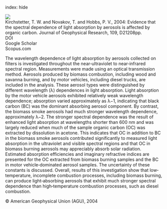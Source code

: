 index: hide

<div class="Citation">
    <div class="Citation-thumb CitationThumb-linked"  data-href="https://doi.org/10.1029/2004jd004999">
      <img src="https://static.claimspace.cloud/climate-study-static/refs/thumbs/7/Kirchstetter_et_al_2004-thumb.png" />
    </div>

  <div class="Citation-body">
    <div class="Citation-text">Kirchstetter, T. W. and Novakov, T. and Hobbs, P. V., 2004: Evidence that the spectral dependence of light absorption by aerosols is affected by organic carbon. <span class="Article-journal">Journal of Geophysical Research, </span><span class="Article-volume">109, </span>D21208pp.</div>
    <div class="Citation-links">
      <div class="CitationLink" data-href="https://doi.org/10.1029/2004jd004999">
        <div class="CitationLink-icon CitationLink-Doi"></div>
        <div class="CitationLink-text">DOI</div>
      </div>
      <div class="CitationLink" data-href="https://scholar.google.com/scholar?q=10.1029/2004jd004999">
        <div class="CitationLink-icon CitationLink-Scholar"></div>
        <div class="CitationLink-text">Google Scholar</div>
      </div>
      <div class="CitationLink" data-href="http://www.scopus.com/scopus/inward/record.url?eid=2-s2.0-13244284972&partnerID=40&rel=R6.5.0">
        <div class="CitationLink-icon CitationLink-Publisher"></div>
        <div class="CitationLink-text">Scopus.com</div>
      </div>
    </div>
  </div>
</div>

The wavelength dependence of light absorption by aerosols collected on filters is investigated throughout the near‐ultraviolet to near‐infrared spectral region. Measurements were made using an optical transmission method. Aerosols produced by biomass combustion, including wood and savanna burning, and by motor vehicles, including diesel trucks, are included in the analysis. These aerosol types were distinguished by different wavelength (λ) dependences in light absorption. Light absorption by the motor vehicle aerosols exhibited relatively weak wavelength dependence; absorption varied approximately as λ−1, indicating that black carbon (BC) was the dominant absorbing aerosol component. By contrast, the biomass smoke aerosols had much stronger wavelength dependence, approximately λ−2. The stronger spectral dependence was the result of enhanced light absorption at wavelengths shorter than 600 nm and was largely reduced when much of the sample organic carbon (OC) was extracted by dissolution in acetone. This indicates that OC in addition to BC in the biomass smoke aerosols contributed significantly to measured light absorption in the ultraviolet and visible spectral regions and that OC in biomass burning aerosols may appreciably absorb solar radiation. Estimated absorption efficiencies and imaginary refractive indices are presented for the OC extracted from biomass burning samples and the BC in motor vehicle‐dominated aerosol samples. The uncertainty of these constants is discussed. Overall, results of this investigation show that low‐temperature, incomplete combustion processes, including biomass burning, can produce light‐absorbing aerosols that exhibit much stronger spectral dependence than high‐temperature combustion processes, such as diesel combustion.

<div class="Citation-copy">
&copy; American Geophysical Union (AGU), 2004
</div>